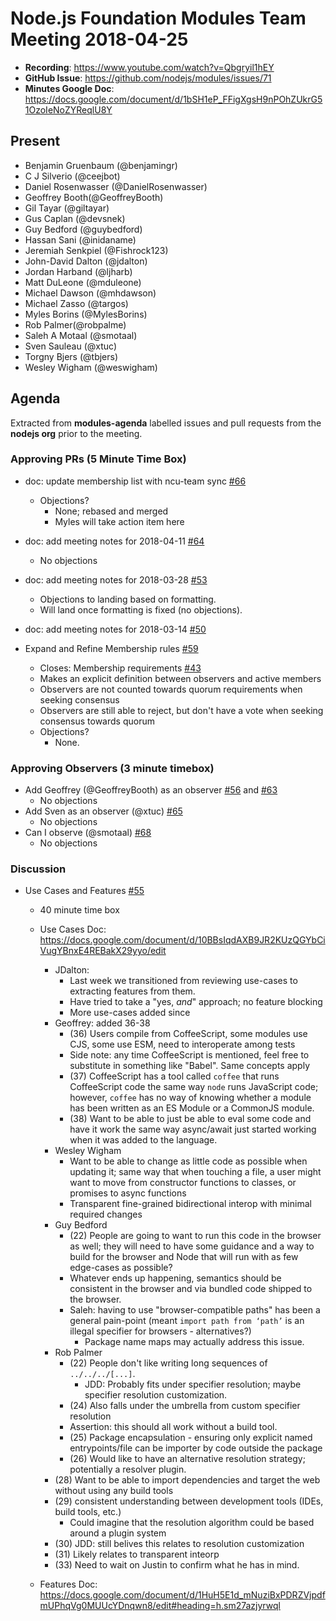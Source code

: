 # Node.js Foundation Modules Team Meeting 2018-04-25

* **Recording**:  https://www.youtube.com/watch?v=Qbgryil1hEY
* **GitHub Issue**: https://github.com/nodejs/modules/issues/71
* **Minutes Google Doc**: https://docs.google.com/document/d/1bSH1eP_FFigXgsH9nPOhZUkrG51OzoIeNoZYReqlU8Y

## Present

- Benjamin Gruenbaum (@benjamingr)
- C J Silverio (@ceejbot)
- Daniel Rosenwasser (@DanielRosenwasser)
- Geoffrey Booth(@GeoffreyBooth)
- Gil Tayar (@giltayar)
- Gus Caplan (@devsnek)
- Guy Bedford (@guybedford)
- Hassan Sani (@inidaname)
- Jeremiah Senkpiel (@Fishrock123)
- John-David Dalton (@jdalton)
- Jordan Harband (@ljharb)
- Matt DuLeone (@mduleone)
- Michael Dawson (@mhdawson)
- Michael Zasso (@targos)
- Myles Borins (@MylesBorins)
- Rob Palmer(@robpalme)
- Saleh A Motaal (@smotaal)
- Sven Sauleau (@xtuc)
- Torgny Bjers (@tbjers)
- Wesley Wigham (@weswigham)


## Agenda

Extracted from **modules-agenda** labelled issues and pull requests from the **nodejs org** prior to the meeting.

### Approving PRs (5 Minute Time Box)

* doc: update membership list with ncu-team sync [#66](https://github.com/nodejs/modules/pull/66)
  * Objections?
    * None; rebased and merged
    * Myles will take action item here

* doc: add meeting notes for 2018-04-11 [#64](https://github.com/nodejs/modules/pull/64)
  * No objections
* doc: add meeting notes for 2018-03-28 [#53](https://github.com/nodejs/modules/pull/53)
  * Objections to landing based on formatting.
  * Will land once formatting is fixed (no objections).

* doc: add meeting notes for 2018-03-14 [#50](https://github.com/nodejs/modules/pull/50)

* Expand and Refine Membership rules [#59](https://github.com/nodejs/modules/pull/59)
  * Closes: Membership requirements [#43](https://github.com/nodejs/modules/issues/43)
  * Makes an explicit definition between observers and active members
  * Observers are not counted towards quorum requirements when seeking consensus
  * Observers are still able to reject, but don't have a vote when seeking consensus towards quorum
  * Objections?
    * None.

### Approving Observers (3 minute timebox)

* Add Geoffrey (@GeoffreyBooth) as an observer [#56](https://github.com/nodejs/modules/issues/56) and [#63](https://github.com/nodejs/modules/pull/63)
  * No objections
* Add Sven as an observer (@xtuc) [#65](https://github.com/nodejs/modules/pull/65)
  * No objections
* Can I observe (@smotaal) [#68](https://github.com/nodejs/modules/issues/68)
  * No objections

### Discussion

* Use Cases and Features [#55](https://github.com/nodejs/modules/issues/55)
  - 40 minute time box
  - Use Cases Doc: https://docs.google.com/document/d/10BBsIqdAXB9JR2KUzQGYbCiVugYBnxE4REBakX29yyo/edit
    - JDalton:
      - Last week we transitioned from reviewing use-cases to extracting features from them.
      - Have tried to take a "yes, *and*" approach; no feature blocking
      - More use-cases added since
    - Geoffrey: added 36-38
      - (36) Users compile from CoffeeScript, some modules use CJS, some use ESM, need to interoperate among tests
      - Side note: any time CoffeeScript is mentioned, feel free to substitute in something like "Babel". Same concepts apply
      - (37) CoffeeScript has a tool called `coffee` that runs CoffeeScript code the same way `node` runs JavaScript code; however, `coffee` has no way of knowing whether a module has been written as an ES Module or a CommonJS module.
      - (38) Want to be able to just be able to eval some code and have it work the same way async/await just started working when it was added to the language.
    - Wesley Wigham
      - Want to be able to change as little code as possible when updating it; same way that when touching a file, a user might want to move from constructor functions to classes, or promises to async functions
      - Transparent fine-grained bidirectional interop with minimal required changes
    - Guy Bedford
      - (22) People are going to want to run this code in the browser as well; they will need to have some guidance and a way to build for the browser and Node that will run with as few edge-cases as possible?
      - Whatever ends up happening, semantics should be consistent in the browser and via bundled code shipped to the browser.
      - Saleh: having to use "browser-compatible paths" has been a general pain-point
	(meant `import path from ‘path’` is an illegal specifier for browsers - alternatives?)
        - Package name maps may actually address this issue.
    - Rob Palmer
      - (22) People don't like writing long sequences of `../../../[...]`.
        - JDD: Probably fits under specifier resolution; maybe specifier resolution customization.
      - (24) Also falls under the umbrella from custom specifier resolution
      - Assertion: this should all work without a build tool.
      - (25) Package encapsulation - ensuring only explicit named entrypoints/file can be importer by code outside the package
      - (26) Would like to have an alternative resolution strategy; potentially a resolver plugin.
    - (28) Want to be able to import dependencies and target the web without using any build tools
    - (29) consistent understanding between development tools (IDEs, build tools, etc.)
      - Could imagine that the resolution algorithm could be based around a plugin system
    - (30) JDD: still belives this relates to resolution customization
    - (31) Likely relates to transparent inteorp
    - (33) Need to wait on Justin to confirm what he has in mind.
      
  - Features Doc: https://docs.google.com/document/d/1HuH5E1d_mNuziBxPDRZVjpdfmUPhqVg0MUUcYDnqwn8/edit#heading=h.sm27azjyrwql
